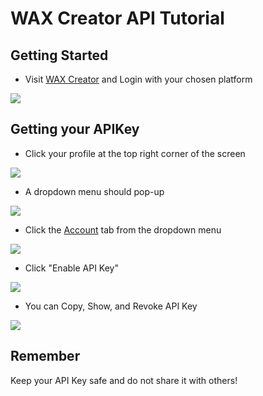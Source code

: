 
# WAX Creator API Tutorial

## Getting Started

- Visit [WAX Creator](https://creator.wax.io) and Login with your chosen platform

![](https://i.gyazo.com/672752814ecd9edf1253573c5faee6a1.png)

## Getting your APIKey

- Click your profile at the top right corner of the screen

![](https://i.gyazo.com/768a210c79691e91101439c7bc8cc834.png)

- A dropdown menu should pop-up

![](https://i.gyazo.com/f92522927bea28639695020142e81078.png)

- Click the [Account](https://creator.wax.io/user) tab from the dropdown menu

![](https://i.gyazo.com/3873c2297f52410454c9e0dfebaae4f8.png)

- Click "Enable API Key" 

![](https://i.gyazo.com/3b5f61d066924b080f5085a97f015c25.png)

- You can Copy, Show, and Revoke API Key

![](https://i.gyazo.com/14be63a02a37882bcadae6765d8b5dbc.png)

## Remember

Keep your API Key safe and do not share it with others!
